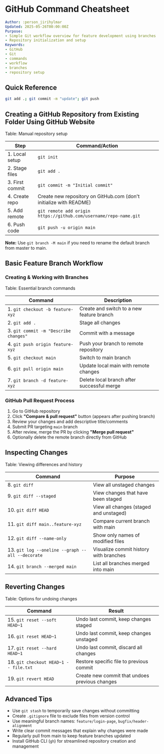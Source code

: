 # GitHub Command Cheatsheet

```yaml
Author: :person_jirihylmar
Updated: 2025-05-26T00:00:00Z
Purpose:
- Simple Git workflow overview for feature development using branches
- Repository initialization and setup
Keywords:
- GitHub
- Git
- commands
- workflow
- branches
- repository setup
```

## Quick Reference

```bash
git add .; git commit -m "update"; git push
```

## Creating a GitHub Repository from Existing Folder Using GitHub Website

Table: Manual repository setup

| Step | Command/Action |
|------|----------------|
| 1. Local setup | `git init` |
| 2. Stage files | `git add .` |
| 3. First commit | `git commit -m "Initial commit"` |
| 4. Create repo | Create new repository on GitHub.com (don't initialize with README) |
| 5. Add remote | `git remote add origin https://github.com/username/repo-name.git` |
| 6. Push code | `git push -u origin main` |

**Note:** Use `git branch -M main` if you need to rename the default branch from master to main.

## Basic Feature Branch Workflow

### Creating & Working with Branches

Table: Essential branch commands

| Command | Description |
|---------|-------------|
| 1. `git checkout -b feature-xyz` | Create and switch to a new feature branch |
| 2. `git add .` | Stage all changes |
| 3. `git commit -m "Describe changes"` | Commit with a message |
| 4. `git push origin feature-xyz` | Push your branch to remote repository |
| 5. `git checkout main` | Switch to main branch |
| 6. `git pull origin main` | Update local main with remote changes |
| 7. `git branch -d feature-xyz` | Delete local branch after successful merge |

### GitHub Pull Request Process

1. Go to GitHub repository
2. Click **"Compare & pull request"** button (appears after pushing branch)
3. Review your changes and add descriptive title/comments
4. Submit PR targeting `main` branch
5. After review, merge the PR by clicking **"Merge pull request"**
6. Optionally delete the remote branch directly from GitHub

## Inspecting Changes

Table: Viewing differences and history

| Command | Purpose |
|---------|---------|
| 8. `git diff` | View all unstaged changes |
| 9. `git diff --staged` | View changes that have been staged |
| 10. `git diff HEAD` | View all changes (staged and unstaged) |
| 11. `git diff main..feature-xyz` | Compare current branch with main |
| 12. `git diff --name-only` | Show only names of modified files |
| 13. `git log --oneline --graph --all --decorate` | Visualize commit history with branches |
| 14. `git branch --merged main` | List all branches merged into main |

## Reverting Changes

Table: Options for undoing changes

| Command | Result |
|---------|--------|
| 15. `git reset --soft HEAD~1` | Undo last commit, keep changes staged |
| 16. `git reset HEAD~1` | Undo last commit, keep changes unstaged |
| 17. `git reset --hard HEAD~1` | Undo last commit, discard all changes |
| 18. `git checkout HEAD~1 -- file.txt` | Restore specific file to previous commit |
| 19. `git revert HEAD` | Create new commit that undoes previous changes |

## Advanced Tips

- Use `git stash` to temporarily save changes without committing
- Create `.gitignore` file to exclude files from version control
- Use meaningful branch names: `feature/login-page`, `bugfix/header-alignment`
- Write clear commit messages that explain why changes were made
- Regularly pull from main to keep feature branches updated
- Install GitHub CLI (`gh`) for streamlined repository creation and management